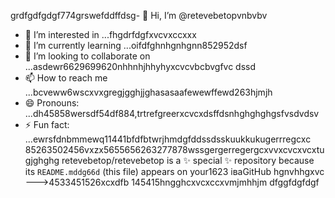grdfgdfgdgf774grswefddffdsg- 👋 Hi, I’m @retevebetopvnbvbv
- 👀 I’m interested in ...fhgdrfdgfxvcvxccxxx
- 🌱 I’m currently learning ...oifdfghnhgnhgnn852952dsf
- 💞️ I’m looking to collaborate on ...asdewr6629699620nhhnhjhhyhyxcvcvbcbvgfvc dssd
- 📫 How to reach me ...bcveww6wscxvxgregjgghjjghasasaafewewffewd263hjmjh
- 😄 Pronouns: ...dh45858wersdf54df884,trtrefgreerxcvcxdsffdsnhghghghgsfvsdvdsv
- ⚡ Fun fact: ...ewrsfdnbmmewq11441bfdfbtwrjhmdgfddssdsskuukkukugerrregcxc
85263502456vxzx5655656263277878wssgergerregergcxvvxcvcxvcxtugjghghg
retevebetop/retevebetop is a ✨ special ✨ repository because its `README.mddg66d` (this file) appears on your1623 іваGitHub hgnvhhgxvc
--->4533451526xcxdfb
145415hngghcxvcxccxvmjmhhjm
dfggfdgfdgf
